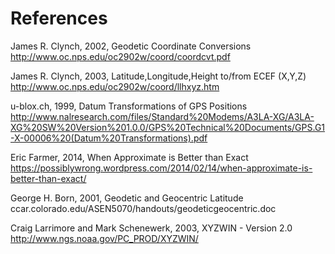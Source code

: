 References
==========

James R. Clynch, 2002, Geodetic Coordinate Conversions
http://www.oc.nps.edu/oc2902w/coord/coordcvt.pdf

James R. Clynch, 2003, Latitude,Longitude,Height to/from ECEF (X,Y,Z)
http://www.oc.nps.edu/oc2902w/coord/llhxyz.htm

u-blox.ch, 1999, Datum Transformations of GPS Positions
http://www.nalresearch.com/files/Standard%20Modems/A3LA-XG/A3LA-XG%20SW%20Version%201.0.0/GPS%20Technical%20Documents/GPS.G1-X-00006%20(Datum%20Transformations).pdf

Eric Farmer, 2014, When Approximate is Better than Exact
https://possiblywrong.wordpress.com/2014/02/14/when-approximate-is-better-than-exact/

George H. Born, 2001, Geodetic and Geocentric Latitude
ccar.colorado.edu/ASEN5070/handouts/geodeticgeocentric.doc

Craig Larrimore and Mark Schenewerk, 2003, XYZWIN - Version 2.0 
http://www.ngs.noaa.gov/PC_PROD/XYZWIN/